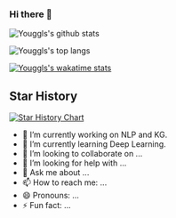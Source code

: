 ### Hi there 👋

![Youggls's github stats](https://github-readme-stats.vercel.app/api?username=Youggls&show_icons=true&&bg_color=30,e96443,904e95&title_color=fff&text_color=fff)

![Youggls's top langs](https://github-readme-stats.vercel.app/api/top-langs/?username=Youggls)

[![Youggls's wakatime stats](https://github-readme-stats.vercel.app/api/wakatime?username=FallenLeaves)](https://github.com/anuraghazra/github-readme-stats)

## Star History

[![Star History Chart](https://api.star-history.com/svg?repos=Youggls/Compiler&type=Date)](https://star-history.com/#Youggls/Compiler&Date)


- 🔭 I’m currently working on NLP and KG.
- 🌱 I’m currently learning Deep Learning.
- 👯 I’m looking to collaborate on ...
- 🤔 I’m looking for help with ...
- 💬 Ask me about ...
- 📫 How to reach me: ...
- 😄 Pronouns: ...
- ⚡ Fun fact: ...
